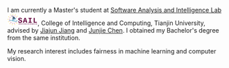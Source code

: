 I am currently a Master's student at [Software Analysis and Intelligence Lab](https://tjusail.github.io/) <img src='./images/sail.png' style='width: 5em;'>, College of Intelligence and Computing, Tianjin University, advised by [Jiajun Jiang](https://xgdsmileboy.github.io/) and [Junjie Chen](https://sites.google.com/site/junjiechen08/). I obtained my Bachelor's degree from the same institution.

My research interest includes fairness in machine learning and computer vision.

